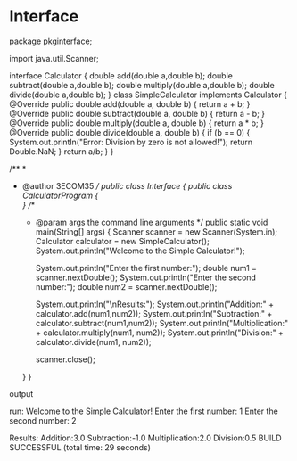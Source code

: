 # Interface
package pkginterface;

import java.util.Scanner;

interface Calculator {
   double add(double a,double b);
   double subtract(double a,double b);
   double multiply(double a,double b);
   double divide(double a,double b);
}
class SimpleCalculator implements Calculator {
@Override
public double add(double a, double b) {
return a + b;
}
@Override
public double subtract(double a, double b) {
return a - b;
}
@Override
public double multiply(double a, double b) {
return a * b;
}
@Override
public double divide(double a, double b) {
if (b == 0) {
    System.out.println("Error: Division by zero is not allowed!");
    return Double.NaN;
}
return a/b;
}
}

/**
 *
 * @author 3ECOM35
 */
public class Interface {
public class CalculatorProgram {   
}
    /**
     * @param args the command line arguments
     */
    public static void main(String[] args) {
        Scanner scanner = new Scanner(System.in);
        Calculator calculator = new SimpleCalculator();  
        System.out.println("Welcome to the Simple Calculator!");
        
        System.out.println("Enter the first number:");
        double num1 = scanner.nextDouble();
        System.out.println("Enter the second number:");
        double num2 = scanner.nextDouble();
        
        System.out.println("\nResults:");
        System.out.println("Addition:" + calculator.add(num1,num2));
        System.out.println("Subtraction:" + calculator.subtract(num1,num2));
        System.out.println("Multiplication:" + calculator.multiply(num1, num2));
        System.out.println("Division:" + calculator.divide(num1, num2));
        
        scanner.close();
         
    }
}

output

run:
Welcome to the Simple Calculator!
Enter the first number:
 1
Enter the second number:
2

Results:
Addition:3.0
Subtraction:-1.0
Multiplication:2.0
Division:0.5
BUILD SUCCESSFUL (total time: 29 seconds)

